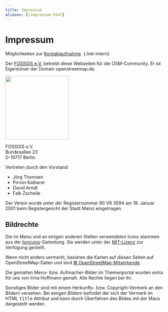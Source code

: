 ```yaml
---
title: Impressum
aliases: [/impressum.html]
---
```


# Impressum

Möglichkeiten zur [Kontaktaufnahme](/kontakt/).
{.link-intern}

<p style="border-top: 2px solid var(--primary)"></p>

Der [FOSSGIS e.V.](https://www.fossgis.de/) betreibt diese Webseiten für die
OSM-Community. Er ist Eigentümer der Domain openstreetmap.de.

<img src="/img/logos/fossgis.png" width="200"/>

FOSSGIS e.V.<br/>
Bundesallee 23<br/>
D-10717 Berlin

Vertreten durch den Vorstand:

* Jörg Thomsen
* Pirmin Kalberer
* David Arndt
* Falk Zscheile

Der Verein wurde unter der Registernummer 90 VR 3594 am 18. Januar 2001 beim
Registergericht der Stadt Mainz eingetragen.

## Bildrechte

Die im Menu und an einigen anderen Stellen verwendeten Icons stammen aus der
[Ionicons](https://github.com/ionic-team/ionicons)-Sammlung. Sie werden unter
der [MIT-Lizenz](https://opensource.org/license/MIT) zur Verfügung gestellt.

Wenn nicht anders vermerkt, basieren die Karten auf diesen Seiten auf
OpenStreetMap-Daten und sind [©
OpenStreetMap-Mitwirkende](https://www.openstreetmap.org/copyright).

Die gemalten Menu- bzw. Aufmacher-Bilder im Themenportal wurden extra für uns
von Irina Hoffmann gemalt. Alle Rechte liegen bei ihr.

Sonstiges Bilder sind mit einem Herkunfts- bzw. Copyright-Vermerk an den
Bildern versehen. Bei einigen Bildern befindet der sich der Vermerk im HTML
<tt>title</tt> Attribut und kann durch Überfahren des Bildes mit der Maus
dargestellt werden.

